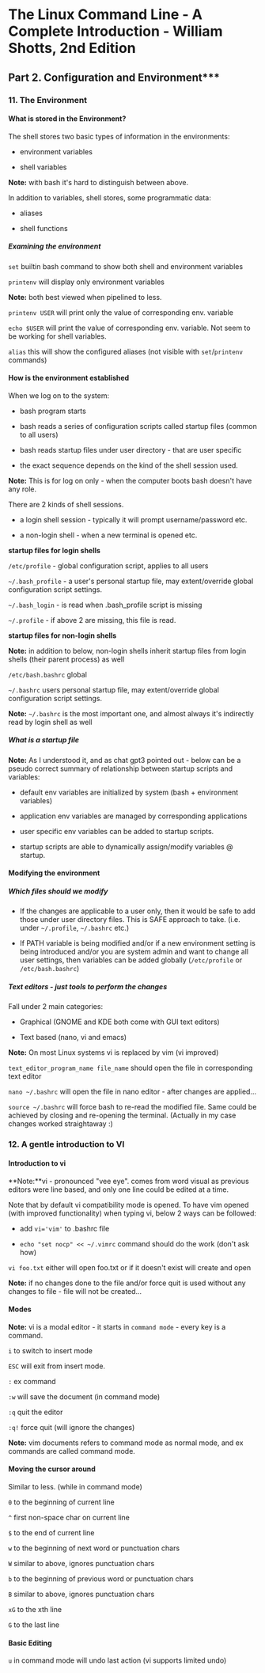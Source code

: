 # The Linux Command Line - A Complete Introduction - William Shotts, 2nd Edition

## Part 2. Configuration and Environment***

### 11. The Environment

#### What is stored in the Environment? 

The shell stores two basic types of information in the environments: 

+ environment variables

+ shell variables

**Note:** with bash it's hard to distinguish between above. 

In addition to variables, shell stores, some programmatic data:

+ aliases

+ shell functions

##### Examining the environment

`set` builtin bash command to show both shell and environment variables

`printenv` will display only environment variables

**Note:** both best viewed when pipelined to less. 

`printenv USER` will print only the value of corresponding env. variable

`echo $USER` will print the value of corresponding env. variable. Not seem to be working for shell variables. 

`alias` this will show the configured aliases (not visible with `set`/`printenv` commands)

#### How is the environment established

When we log on to the system: 

+ bash program starts

+ bash reads a series of configuration scripts called startup files (common to all users)

+ bash reads startup files under user directory - that are user specific

+ the exact sequence depends on the kind of the shell session used. 

**Note:** This is for log on only - when the computer boots bash doesn't have any role. 

There are 2 kinds of shell sessions. 

+ a login shell session - typically it will prompt username/password etc.

+ a non-login shell - when a new terminal is opened etc. 

**startup files for login shells**

`/etc/profile` - global configuration script, applies to all users

`~/.bash_profile` - a user's personal startup file, may extent/override global configuration script settings. 

`~/.bash_login` - is read when .bash_profile script is missing

`~/.profile` - if above 2 are missing, this file is read. 

**startup files for non-login shells**

**Note:** in addition to below, non-login shells inherit startup files from login shells (their parent process) as well

`/etc/bash.bashrc` global

`~/.bashrc` users personal startup file, may extent/override global configuration script settings. 

**Note:** `~/.bashrc` is the most important one, and almost always it's indirectly read by login shell as well

##### What is a startup file

**Note:** As I understood it, and as chat gpt3 pointed out - below can be a pseudo correct summary of relationship between startup scripts and variables: 

+ default env variables are initialized by system (bash + environment variables)

+ application env variables are managed by corresponding applications

+ user specific env variables can be added to startup scripts. 

+ startup scripts are able to dynamically assign/modify variables @ startup. 

#### Modifying the environment

##### Which files should we modify

+ If the changes are applicable to a user only, then it would be safe to add those under user directory files. This is SAFE approach to take. (i.e. under `~/.profile`, `~/.bashrc` etc.) 

+ If PATH variable is being modified and/or if a new environment setting is being introduced and/or you are system admin and want to change all user settings, then variables can be added globally (`/etc/profile` or `/etc/bash.bashrc`)

##### Text editors - just tools to perform the changes

Fall under 2 main categories: 

+ Graphical (GNOME and KDE both come with GUI text editors)

+ Text based (nano, vi and emacs)

**Note:** On most Linux systems vi is replaced by vim (vi improved)

`text_editor_program_name file_name` should open the file in corresponding text editor

`nano ~/.bashrc` will open the file in nano editor - after changes are applied...

`source ~/.bashrc` will force bash to re-read the modified file. Same could be achieved by closing and re-opening the terminal. (Actually in my case changes worked straightaway :) 

### 12. A gentle introduction to VI

#### Introduction to vi

**Note:**vi - pronounced "vee eye". comes from word visual as previous editors were line based, and only one line could be edited at a time. 

Note that by default vi compatibility mode is opened. To have vim opened (with improved functionality) when typing vi, below 2 ways can be followed:

+ add `vi='vim'` to .bashrc file

+ `echo "set nocp" << ~/.vimrc` command should do the work (don't ask how)

`vi foo.txt` either will open foo.txt or if it doesn't exist will create and open

**Note:** if no changes done to the file and/or force quit is used without any changes to file - file will not be created... 

#### Modes

**Note:** vi is a modal editor - it starts in `command mode` - every key is a command. 

`i` to switch to insert mode 

`ESC` will exit from insert mode. 

`:` ex command

`:w` will save the document (in command mode)

`:q` quit the editor

`:q!` force quit (will ignore the changes)

**Note:** vim documents refers to command mode as normal mode, and ex commands are called command mode.

#### Moving the cursor around

Similar to less. (while in command mode) 

`0` to the beginning of current line

`^` first non-space char on current line

`$` to the end of current line

`w` to the beginning of next word or punctuation chars

`W` similar to above, ignores punctuation chars

`b` to the beginning of previous word or punctuation chars

`B` similar to above, ignores punctuation chars

`xG` to the xth line

`G` to the last line

#### Basic Editing

`u` in command mode will undo last action (vi supports limited undo)






















